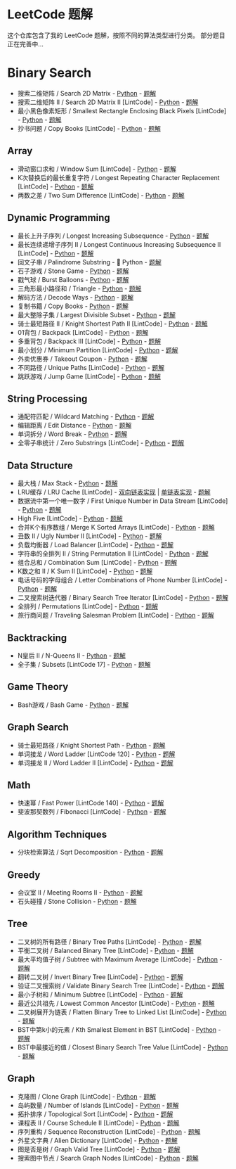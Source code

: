 # LeetCode 题解

这个仓库包含了我的 LeetCode 题解，按照不同的算法类型进行分类。
部分题目正在完善中...

# Binary Search
- 搜索二维矩阵 / Search 2D Matrix - [Python](leetcode_questions/binary_search/search_2d_matrix/search_2d_matrix.py) - [题解](leetcode_questions/binary_search/search_2d_matrix/search_2d_matrix.md)
- 搜索二维矩阵 II / Search 2D Matrix II [LintCode] - [Python](leetcode_questions/binary_search/search_2d_matrix_ii/search_2d_matrix_ii.py) - [题解](leetcode_questions/binary_search/search_2d_matrix_ii/search_2d_matrix_ii.md)
- 最小黑色像素矩形 / Smallest Rectangle Enclosing Black Pixels [LintCode] - [Python](leetcode_questions/binary_search/smallest_rectangle/smallest_rectangle.py) - [题解](leetcode_questions/binary_search/smallest_rectangle/smallest_rectangle.md)
- 抄书问题 / Copy Books [LintCode] - [Python](leetcode_questions/binary_search/copy_books/copy_books.py) - [题解](leetcode_questions/binary_search/copy_books/copy_books.md)

## Array
- 滑动窗口求和 / Window Sum [LintCode] - [Python](leetcode_questions/array/window_sum/window_sum.py) - [题解](leetcode_questions/array/window_sum/window_sum.md)
- K次替换后的最长重复字符 / Longest Repeating Character Replacement [LintCode] - [Python](leetcode_questions/array/longest_repeating_character/longest_repeating_character.py) - [题解](leetcode_questions/array/longest_repeating_character/longest_repeating_character.md)
- 两数之差 / Two Sum Difference [LintCode] - [Python](leetcode_questions/array/two_sum_difference/two_sum_difference.py) - [题解](leetcode_questions/array/two_sum_difference/two_sum_difference.md)

## Dynamic Programming
- 最长上升子序列 / Longest Increasing Subsequence - [Python](leetcode_questions/dynamic_programming/longest_increasing_subsequence/longest_increasing_subsequence.py) - [题解](leetcode_questions/dynamic_programming/longest_increasing_subsequence/longest_increasing_subsequence.md)
- 最长连续递增子序列 II / Longest Continuous Increasing Subsequence II [LintCode] - [Python](leetcode_questions/dynamic_programming/longest_continuous_increasing_subsequence_ii/longest_continuous_increasing_subsequence_ii.py) - [题解](leetcode_questions/dynamic_programming/longest_continuous_increasing_subsequence_ii/longest_continuous_increasing_subsequence_ii.md)
- 回文子串 / Palindrome Substring - 🚧 Python - [题解](leetcode_questions/dynamic_programming/palindrome/palindrome_substring.md)
- 石子游戏 / Stone Game - [Python](leetcode_questions/dynamic_programming/stone_game/stone_game.py) - [题解](leetcode_questions/dynamic_programming/stone_game/stone_game.md)
- 戳气球 / Burst Balloons - [Python](leetcode_questions/dynamic_programming/burst_balloons/burst_balloons.py) - [题解](leetcode_questions/dynamic_programming/burst_balloons/burst_balloons.md)
- 三角形最小路径和 / Triangle - [Python](leetcode_questions/dynamic_programming/triangle/triangle.py) - [题解](leetcode_questions/dynamic_programming/triangle/triangle.md)
- 解码方法 / Decode Ways - [Python](leetcode_questions/dynamic_programming/decode_ways/decode_ways.py) - [题解](leetcode_questions/dynamic_programming/decode_ways/decode_ways.md)
- 复制书籍 / Copy Books - [Python](leetcode_questions/dynamic_programming/copy_books/copy_books.py) - [题解](leetcode_questions/dynamic_programming/copy_books/copy_books.md)
- 最大整除子集 / Largest Divisible Subset - [Python](leetcode_questions/dynamic_programming/largest_divisible_subset/largest_divisible_subset.py) - [题解](leetcode_questions/dynamic_programming/largest_divisible_subset/largest_divisible_subset.md)
- 骑士最短路径 II / Knight Shortest Path II [LintCode] - [Python](leetcode_questions/dynamic_programming/knight_shortest_path_ii/knight_shortest_path_ii.py) - [题解](leetcode_questions/dynamic_programming/knight_shortest_path_ii/knight_shortest_path_ii.md)
- 01背包 / Backpack [LintCode] - [Python](leetcode_questions/dynamic_programming/backpack/backpack.py) - [题解](leetcode_questions/dynamic_programming/backpack/backpack.md)
- 多重背包 / Backpack III [LintCode] - [Python](leetcode_questions/dynamic_programming/backpack_iii/backpack_iii.py) - [题解](leetcode_questions/dynamic_programming/backpack_iii/backpack_iii.md)
- 最小划分 / Minimum Partition [LintCode] - [Python](leetcode_questions/dynamic_programming/minimum_partition/minimum_partition.py) - [题解](leetcode_questions/dynamic_programming/minimum_partition/minimum_partition.md)
- 外卖优惠券 / Takeout Coupon - [Python](leetcode_questions/dynamic_programming/takeout_coupon/takeout_coupon.py) - [题解](leetcode_questions/dynamic_programming/takeout_coupon/takeout_coupon.md)
- 不同路径 / Unique Paths [LintCode] - [Python](leetcode_questions/dynamic_programming/unique_paths/unique_paths.py) - [题解](leetcode_questions/dynamic_programming/unique_paths/unique_paths.md)
- 跳跃游戏 / Jump Game [LintCode] - [Python](leetcode_questions/dynamic_programming/jump_game/jump_game.py) - [题解](leetcode_questions/dynamic_programming/jump_game/jump_game.md)

## String Processing
- 通配符匹配 / Wildcard Matching - [Python](leetcode_questions/string_processing/wildcard_matching/wildcard_matching.py) - [题解](leetcode_questions/string_processing/wildcard_matching/wildcard_matching.md)
- 编辑距离 / Edit Distance - [Python](leetcode_questions/string_processing/edit_distance/edit_distance.py) - [题解](leetcode_questions/string_processing/edit_distance/edit_distance.md)
- 单词拆分 / Word Break - [Python](leetcode_questions/string_processing/word_break/word_break.py) - [题解](leetcode_questions/string_processing/word_break/word_break.md)
- 全零子串统计 / Zero Substrings [LintCode] - [Python](leetcode_questions/string_processing/zero_substrings/zero_substrings.py) - [题解](leetcode_questions/string_processing/zero_substrings/zero_substrings.md)

## Data Structure
- 最大栈 / Max Stack - [Python](leetcode_questions/data_structure/max_stack/max_stack.py) - [题解](leetcode_questions/data_structure/max_stack/max_stack.md)
- LRU缓存 / LRU Cache [LintCode] - [双向链表实现](leetcode_questions/data_structure/lru_cache/lru_cache.py) | [单链表实现](leetcode_questions/data_structure/lru_cache/lru_cache_singly.py) - [题解](leetcode_questions/data_structure/lru_cache/lru_cache.md)
- 数据流中第一个唯一数字 / First Unique Number in Data Stream [LintCode] - [Python](leetcode_questions/data_structure/first_unique_number/first_unique_number.py) - [题解](leetcode_questions/data_structure/first_unique_number/first_unique_number.md)
- High Five [LintCode] - [Python](leetcode_questions/data_structure/high_five/high_five.py) - [题解](leetcode_questions/data_structure/high_five/high_five.md)
- 合并K个有序数组 / Merge K Sorted Arrays [LintCode] - [Python](leetcode_questions/data_structure/merge_k_sorted_arrays/merge_k_sorted_arrays.py) - [题解](leetcode_questions/data_structure/merge_k_sorted_arrays/merge_k_sorted_arrays.md)
- 丑数 II / Ugly Number II [LintCode] - [Python](leetcode_questions/data_structure/ugly_number_ii/ugly_number_ii.py) - [题解](leetcode_questions/data_structure/ugly_number_ii/ugly_number_ii.md)
- 负载均衡器 / Load Balancer [LintCode] - [Python](leetcode_questions/data_structure/load_balancer/load_balancer.py) - [题解](leetcode_questions/data_structure/load_balancer/load_balancer.md)
- 字符串的全排列 II / String Permutation II [LintCode] - [Python](leetcode_questions/data_structure/string_permutation_ii/string_permutation_ii.py) - [题解](leetcode_questions/data_structure/string_permutation_ii/string_permutation_ii.md)
- 组合总和 / Combination Sum [LintCode] - [Python](leetcode_questions/data_structure/combination_sum/combination_sum.py) - [题解](leetcode_questions/data_structure/combination_sum/combination_sum.md)
- K数之和 II / K Sum II [LintCode] - [Python](leetcode_questions/data_structure/k_sum_ii/k_sum_ii.py) - [题解](leetcode_questions/data_structure/k_sum_ii/k_sum_ii.md)
- 电话号码的字母组合 / Letter Combinations of Phone Number [LintCode] - [Python](leetcode_questions/data_structure/letter_combinations/letter_combinations.py) - [题解](leetcode_questions/data_structure/letter_combinations/letter_combinations.md)
- 二叉搜索树迭代器 / Binary Search Tree Iterator [LintCode] - [Python](leetcode_questions/data_structure/bst_iterator/bst_iterator.py) - [题解](leetcode_questions/data_structure/bst_iterator/bst_iterator.md)
- 全排列 / Permutations [LintCode] - [Python](leetcode_questions/data_structure/permutations/permutations.py) - [题解](leetcode_questions/data_structure/permutations/permutations.md)
- 旅行商问题 / Traveling Salesman Problem [LintCode] - [Python](leetcode_questions/data_structure/traveling_salesman/traveling_salesman.py) - [题解](leetcode_questions/data_structure/traveling_salesman/traveling_salesman.md)

## Backtracking
- N皇后 II / N-Queens II - [Python](leetcode_questions/backtracking/n_queens/n_queens_ii.py) - [题解](leetcode_questions/backtracking/n_queens/n_queens_ii.md)
- 全子集 / Subsets [LintCode 17] - [Python](leetcode_questions/backtracking/subsets/subsets.py) - [题解](leetcode_questions/backtracking/subsets/subsets.md)

## Game Theory
- Bash游戏 / Bash Game - [Python](leetcode_questions/game_theory/bash_game/bash_game.py) - [题解](leetcode_questions/game_theory/bash_game/bash_game.md)

## Graph Search
- 骑士最短路径 / Knight Shortest Path - [Python](leetcode_questions/graph_search/knight_shortest_path/knight_shortest_path.py) - [题解](leetcode_questions/graph_search/knight_shortest_path/knight_shortest_path.md)
- 单词接龙 / Word Ladder [LintCode 120] - [Python](leetcode_questions/graph_search/word_ladder/word_ladder.py) - [题解](leetcode_questions/graph_search/word_ladder/word_ladder.md)
- 单词接龙 II / Word Ladder II [LintCode] - [Python](leetcode_questions/graph_search/word_ladder_ii/word_ladder_ii.py) - [题解](leetcode_questions/graph_search/word_ladder_ii/word_ladder_ii.md)

## Math
- 快速幂 / Fast Power [LintCode 140] - [Python](leetcode_questions/math/fast_power/fast_power.py) - [题解](leetcode_questions/math/fast_power/fast_power.md)
- 斐波那契数列 / Fibonacci [LintCode] - [Python](leetcode_questions/math/fibonacci/fibonacci.py) - [题解](leetcode_questions/math/fibonacci/fibonacci.md)

## Algorithm Techniques
- 分块检索算法 / Sqrt Decomposition - [Python](leetcode_questions/algorithm_techniques/sqrt_decomposition/sqrt_decomposition_example.py) - [题解](leetcode_questions/algorithm_techniques/sqrt_decomposition/sqrt_decomposition.md)

## Greedy
- 会议室 II / Meeting Rooms II - [Python](leetcode_questions/greedy/meeting_rooms_ii/meeting_rooms_ii.py) - [题解](leetcode_questions/greedy/meeting_rooms_ii/meeting_rooms_ii.md)
- 石头碰撞 / Stone Collision - [Python](leetcode_questions/greedy/stone_collision/stone_collision.py) - [题解](leetcode_questions/greedy/stone_collision/stone_collision.md)

## Tree
- 二叉树的所有路径 / Binary Tree Paths [LintCode] - [Python](leetcode_questions/tree/binary_tree_paths/binary_tree_paths.py) - [题解](leetcode_questions/tree/binary_tree_paths/binary_tree_paths.md)
- 平衡二叉树 / Balanced Binary Tree [LintCode] - [Python](leetcode_questions/tree/balanced_binary_tree/balanced_binary_tree.py) - [题解](leetcode_questions/tree/balanced_binary_tree/balanced_binary_tree.md)
- 最大平均值子树 / Subtree with Maximum Average [LintCode] - [Python](leetcode_questions/tree/subtree_maximum_average/subtree_maximum_average.py) - [题解](leetcode_questions/tree/subtree_maximum_average/subtree_maximum_average.md)
- 翻转二叉树 / Invert Binary Tree [LintCode] - [Python](leetcode_questions/tree/invert_binary_tree/invert_binary_tree.py) - [题解](leetcode_questions/tree/invert_binary_tree/invert_binary_tree.md)
- 验证二叉搜索树 / Validate Binary Search Tree [LintCode] - [Python](leetcode_questions/tree/validate_bst/validate_bst.py) - [题解](leetcode_questions/tree/validate_bst/validate_bst.md)
- 最小子树和 / Minimum Subtree [LintCode] - [Python](leetcode_questions/tree/minimum_subtree/minimum_subtree.py) - [题解](leetcode_questions/tree/minimum_subtree/minimum_subtree.md)
- 最近公共祖先 / Lowest Common Ancestor [LintCode] - [Python](leetcode_questions/tree/lowest_common_ancestor/lowest_common_ancestor.py) - [题解](leetcode_questions/tree/lowest_common_ancestor/lowest_common_ancestor.md)
- 二叉树展开为链表 / Flatten Binary Tree to Linked List [LintCode] - [Python](leetcode_questions/tree/flatten_binary_tree/flatten_binary_tree.py) - [题解](leetcode_questions/tree/flatten_binary_tree/flatten_binary_tree.md)
- BST中第k小的元素 / Kth Smallest Element in BST [LintCode] - [Python](leetcode_questions/tree/kth_smallest_bst/kth_smallest_bst.py) - [题解](leetcode_questions/tree/kth_smallest_bst/kth_smallest_bst.md)
- BST中最接近的值 / Closest Binary Search Tree Value [LintCode] - [Python](leetcode_questions/tree/closest_bst_value/closest_bst_value.py) - [题解](leetcode_questions/tree/closest_bst_value/closest_bst_value.md)

## Graph
- 克隆图 / Clone Graph [LintCode] - [Python](leetcode_questions/graph/clone_graph/clone_graph.py) - [题解](leetcode_questions/graph/clone_graph/clone_graph.md)
- 岛屿数量 / Number of Islands [LintCode] - [Python](leetcode_questions/graph/number_of_islands/number_of_islands.py) - [题解](leetcode_questions/graph/number_of_islands/number_of_islands.md)
- 拓扑排序 / Topological Sort [LintCode] - [Python](leetcode_questions/graph/topological_sort/topological_sort.py) - [题解](leetcode_questions/graph/topological_sort/topological_sort.md)
- 课程表 II / Course Schedule II [LintCode] - [Python](leetcode_questions/graph/course_schedule_ii/course_schedule_ii.py) - [题解](leetcode_questions/graph/course_schedule_ii/course_schedule_ii.md)
- 序列重构 / Sequence Reconstruction [LintCode] - [Python](leetcode_questions/graph/sequence_reconstruction/sequence_reconstruction.py) - [题解](leetcode_questions/graph/sequence_reconstruction/sequence_reconstruction.md)
- 外星文字典 / Alien Dictionary [LintCode] - [Python](leetcode_questions/graph/alien_dictionary/alien_dictionary.py) - [题解](leetcode_questions/graph/alien_dictionary/alien_dictionary.md)
- 图是否是树 / Graph Valid Tree [LintCode] - [Python](leetcode_questions/graph/graph_valid_tree/graph_valid_tree.py) - [题解](leetcode_questions/graph/graph_valid_tree/graph_valid_tree.md)
- 搜索图中节点 / Search Graph Nodes [LintCode] - [Python](leetcode_questions/graph/search_graph_nodes/search_graph_nodes.py) - [题解](leetcode_questions/graph/search_graph_nodes/search_graph_nodes.md)

